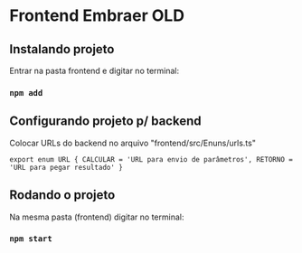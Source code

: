 # Frontend Embraer OLD

## Instalando projeto

Entrar na pasta frontend e digitar no terminal:

### `npm add`

## Configurando projeto p/ backend

Colocar URLs do backend no arquivo "frontend/src/Enuns/urls.ts"

`
export enum URL {
    CALCULAR = 'URL para envio de parâmetros',
    RETORNO = 'URL para pegar resultado'
} `

## Rodando o projeto

Na mesma pasta (frontend) digitar no terminal:
### `npm start`
